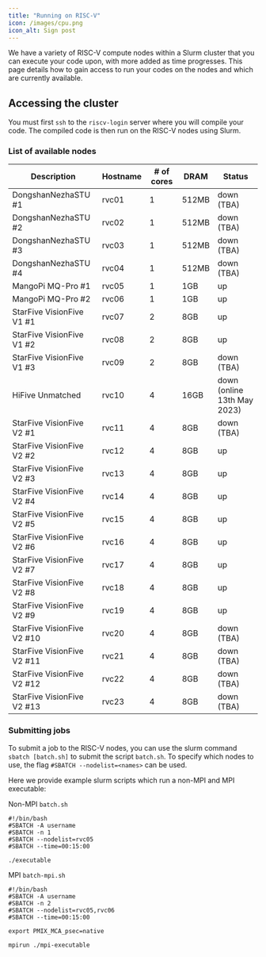 ```yaml
---
title: "Running on RISC-V"
icon: /images/cpu.png
icon_alt: Sign post
---
```


We have a variety of RISC-V compute nodes within a Slurm cluster that you can execute your code upon, with more added as time progresses. This page details how to gain access to run your codes on the nodes and which are currently available.

## Accessing the cluster

You must first `ssh` to the `riscv-login` server where you will compile your code. The compiled code is then run on the RISC-V nodes using Slurm.

 
### List of available nodes

| Description  | Hostname | # of cores | DRAM | Status |
| ------------- | ------------- |  ------------- | ------------- | ------------- | 
| DongshanNezhaSTU #1 | rvc01 | 1 | 512MB | down <br />(TBA) |
| DongshanNezhaSTU #2 | rvc02 | 1 | 512MB | down <br />(TBA) |
| DongshanNezhaSTU #3 | rvc03 | 1 | 512MB | down <br />(TBA)|
| DongshanNezhaSTU #4 | rvc04 | 1 | 512MB | down <br />(TBA) |
| MangoPi MQ-Pro #1 | rvc05 | 1 | 1GB | up |
| MangoPi MQ-Pro #2 | rvc06 | 1 | 1GB | up |
| StarFive VisionFive V1 #1 | rvc07 | 2 | 8GB | up |
| StarFive VisionFive V1 #2 | rvc08 | 2 | 8GB | up |
| StarFive VisionFive V1 #3 | rvc09 | 2 | 8GB | down <br />(TBA) |
| HiFive Unmatched  | rvc10 | 4 | 16GB | down <br />(online 13th May 2023) |
| StarFive VisionFive V2 #1 | rvc11 | 4 | 8GB | down <br />(TBA) |
| StarFive VisionFive V2 #2 | rvc12 | 4 | 8GB | up |
| StarFive VisionFive V2 #3 | rvc13 | 4 | 8GB | up |
| StarFive VisionFive V2 #4 | rvc14| 4 | 8GB | up |
| StarFive VisionFive V2 #5 | rvc15 | 4 | 8GB | up |
| StarFive VisionFive V2 #6 | rvc16 | 4 | 8GB | up |
| StarFive VisionFive V2 #7 | rvc17 | 4 | 8GB | up |
| StarFive VisionFive V2 #8 | rvc18 | 4 | 8GB | up |
| StarFive VisionFive V2 #9 | rvc19 | 4 | 8GB | up |
| StarFive VisionFive V2 #10 | rvc20 | 4 | 8GB | down <br />(TBA) | 
| StarFive VisionFive V2 #11 | rvc21 | 4 | 8GB | down <br />(TBA) |
| StarFive VisionFive V2 #12 | rvc22 | 4 | 8GB | down <br />(TBA) |
| StarFive VisionFive V2 #13 | rvc23 | 4 | 8GB | down <br />(TBA) |

### Submitting jobs

To submit a job to the RISC-V nodes, you can use the slurm command `sbatch [batch.sh]` to submit the script `batch.sh`. To specify which nodes to use, the flag `#SBATCH --nodelist=<names>` can be used.

Here we provide example slurm scripts which run a non-MPI and MPI executable:

Non-MPI `batch.sh`
```console
#!/bin/bash
#SBATCH -A username
#SBATCH -n 1
#SBATCH --nodelist=rvc05
#SBATCH --time=00:15:00

./executable
```



MPI `batch-mpi.sh`
```console
#!/bin/bash
#SBATCH -A username
#SBATCH -n 2
#SBATCH --nodelist=rvc05,rvc06
#SBATCH --time=00:15:00

export PMIX_MCA_psec=native

mpirun ./mpi-executable
```

